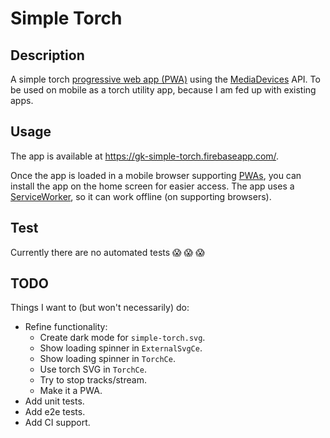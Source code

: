 # Simple Torch


## Description

A simple torch [progressive web app (PWA)][mdn-pwa] using the [MediaDevices][mdn-media-devices] API.
To be used on mobile as a torch utility app, because I am fed up with existing apps.


## Usage

The app is available at https://gk-simple-torch.firebaseapp.com/.

Once the app is loaded in a mobile browser supporting [PWAs][mdn-pwa], you can install the app on the home screen for
easier access. The app uses a [ServiceWorker][mdn-sw], so it can work offline (on supporting browsers).


## Test

Currently there are no automated tests :scream: :scream: :scream:


## TODO

Things I want to (but won't necessarily) do:

- Refine functionality:
  - Create dark mode for `simple-torch.svg`.
  - Show loading spinner in `ExternalSvgCe`.
  - Show loading spinner in `TorchCe`.
  - Use torch SVG in `TorchCe`.
  - Try to stop tracks/stream.
  - Make it a PWA.
- Add unit tests.
- Add e2e tests.
- Add CI support.


[mdn-media-devices]: https://developer.mozilla.org/en-US/docs/Web/API/MediaDevices
[mdn-pwa]: https://developer.mozilla.org/en-US/docs/Web/Progressive_web_apps
[mdn-sw]: https://developer.mozilla.org/en-US/docs/Web/API/Service_Worker_API
